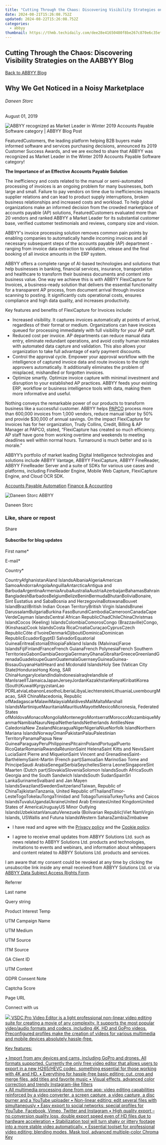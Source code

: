 ```yaml
---
title: "Cutting Through the Chaos: Discovering Visibility Strategies on the AABBYY Blog"
date: 2024-08-21T15:26:08.752Z
updated: 2024-08-22T15:26:08.752Z
categories:
  - abbyy
thumbnail: https://thmb.techidaily.com/dee28e41650480f8be267c870e6c35efe9b36fe181500be81f958d9b44354162.jpg
---
```


## Cutting Through the Chaos: Discovering Visibility Strategies on the AABBYY Blog

[Back to ABBYY Blog](https://tools.techidaily.com/abbyy/products/)

## Why We Get Noticed in a Noisy Marketplace

###### Daneen Storc

August 01, 2019

![ABBYY recognized as Market Leader in Winter 2019 Accounts Payable Software category | ABBYY Blog Post](https://static5.abbyy.com/abbyycommedia/25365/10707.png) 

FeaturedCustomers, the leading platform helping B2B buyers make informed software and services purchasing decisions, announced its 2019 Customer Success Awards, and we are excited to share that ABBYY was recognized as Market Leader in the Winter 2019 Accounts Payable Software category!

**The Importance of an Effective Accounts Payable Solution**

The inefficiency and costs related to the manual or semi-automated processing of invoices is an ongoing problem for many businesses, both large and small. Failure to pay vendors on time due to inefficiencies impacts supplier relations and can lead to product supply interruptions, broken business relationships and increased costs and workload. To help global organizations make an informed decision from the crowded marketplace of accounts payable (AP) solutions, FeaturedCustomers evaluated more than 20 vendors and ranked ABBYY a Market Leader for its substantial customer base, verified customer testimonials and reviews, company size and vision.

ABBYY's invoice processing solution removes common pain points by enabling companies to automatically handle incoming invoices and all necessary subsequent steps of the accounts payable (AP) department - ranging from invoice data extraction to validation, release and the final booking of all invoice amounts in the ERP system.

ABBYY offers a complete range of AI-based technologies and solutions that help businesses in banking, financial services, insurance, transportation and healthcare to transform their business documents and content into business value. One way we achieve this is with ABBYY FlexiCapture for Invoices, a business-ready solution that delivers the essential functionality for a transparent AP process, from document arrival through invoice scanning to posting. It significantly cuts operational costs, ensures compliance and high data quality, and increases productivity.

Key features and benefits of FlexiCapture for Invoices include:

* Increased visibility. It captures invoices automatically at points of arrival, regardless of their format or medium. Organizations can have invoices queued for processing immediately with full visibility for your AP staff.
* Reduced cost per invoice. AP departments can reduce manual data entry, eliminate redundant operations, and avoid costly human mistakes with automated data capture and validation. This also allows your organization to take full advantage of early payment discounts.
* Control the approval cycle. Empower your approval workflow with the intelligence of captured invoice data and route invoices to the right approvers automatically. It additionally eliminates the problem of misplaced, mishandled or forgotten invoices.
* Optimize smartly. Optimize invoice capture with minimal investment and disruption to your established AP practices. ABBYY feeds your existing ERP, workflow or business intelligence tools with data, making them more informative and useful.

Nothing conveys the remarkable power of our products to transform business like a successful customer. ABBYY helps [PAPCO](https://tools.techidaily.com/abbyy/products/) process more than 600,000 invoices from 1,000 vendors, reduce manual labor by 50% and provide $30,000 of annual savings. On the impact FlexiCapture for Invoices has for her organization, Trudy Collins, Credit, Billing & AP Manager at PAPCO, stated, “FlexiCapture has created so much efficiency. AP staff have gone from working overtime and weekends to meeting deadlines well within normal hours. Turnaround is much better and so is morale.”

ABBYY’s portfolio of market leading Digital Intelligence technologies and solutions include ABBYY Vantage, ABBYY FlexiCapture, ABBYY FineReader, ABBYY FineReader Server and a suite of SDKs for various use cases and platforms, including FineReader Engine, Mobile Web Capture, FlexiCapture Engine, and Cloud OCR SDK.

[Accounts Payable Automation](https://tools.techidaily.com/abbyy/products/) [Finance & Accounting](https://tools.techidaily.com/abbyy/products/) 

![Daneen Storc ABBYY](https://static4.abbyy.com/abbyycommedia/25721/daneen-retouched-99x99.png)

Daneen Storc

### Like, share or repost

Share 

#### Subscribe for blog updates

First name\*

E-mail\*

Сountry\*

СountryAfghanistanAland IslandsAlbaniaAlgeriaAmerican SamoaAndorraAngolaAnguillaAntarcticaAntigua and BarbudaArgentinaArmeniaArubaAustraliaAustriaAzerbaijanBahamasBahrainBangladeshBarbadosBelgiumBelizeBeninBermudaBhutanBoliviaBonaire, Sint Eustatius and SabaBosnia and HerzegovinaBotswanaBouvet IslandBrazilBritish Indian Ocean TerritoryBritish Virgin IslandsBrunei DarussalamBulgariaBurkina FasoBurundiCambodiaCameroonCanadaCape VerdeCayman IslandsCentral African RepublicChadChileChinaChristmas IslandCocos (Keeling) IslandsColombiaComorosCongo (Brazzaville)Congo, (Kinshasa)Cook IslandsCosta RicaCroatiaCuraçaoCyprusCzech RepublicCôte d'IvoireDenmarkDjiboutiDominicaDominican RepublicEcuadorEgyptEl SalvadorEquatorial GuineaEritreaEstoniaEthiopiaFalkland Islands (Malvinas)Faroe IslandsFijiFinlandFranceFrench GuianaFrench PolynesiaFrench Southern TerritoriesGabonGambiaGeorgiaGermanyGhanaGibraltarGreeceGreenlandGrenadaGuadeloupeGuamGuatemalaGuernseyGuineaGuinea-BissauGuyanaHaitiHeard and Mcdonald IslandsHoly See (Vatican City State)HondurasHong Kong, SAR ChinaHungaryIcelandIndiaIndonesiaIraqIrelandIsle of ManIsraelITJamaicaJapanJerseyJordanKazakhstanKenyaKiribatiKorea (South)KuwaitKyrgyzstanLao PDRLatviaLebanonLesothoLiberiaLibyaLiechtensteinLithuaniaLuxembourgMacao, SAR ChinaMacedonia, Republic ofMadagascarMalawiMalaysiaMaldivesMaliMaltaMarshall IslandsMartiniqueMauritaniaMauritiusMayotteMexicoMicronesia, Federated States ofMoldovaMonacoMongoliaMontenegroMontserratMoroccoMozambiqueMyanmarNamibiaNauruNepalNetherlandsNetherlands AntillesNew CaledoniaNew ZealandNicaraguaNigerNigeriaNiueNorfolk IslandNorthern Mariana IslandsNorwayOmanPakistanPalauPalestinian TerritoryPanamaPapua New GuineaParaguayPeruPhilippinesPitcairnPolandPortugalPuerto RicoQatarRomaniaRwandaRéunionSaint HelenaSaint Kitts and NevisSaint LuciaSaint Pierre and MiquelonSaint Vincent and GrenadinesSaint-BarthélemySaint-Martin (French part)SamoaSan MarinoSao Tome and PrincipeSaudi ArabiaSenegalSerbiaSeychellesSierra LeoneSingaporeSint Maarten (Dutch part)SlovakiaSloveniaSolomon IslandsSouth AfricaSouth Georgia and the South Sandwich IslandsSouth SudanSpainSri LankaSurinameSvalbard and Jan Mayen IslandsSwazilandSwedenSwitzerlandTaiwan, Republic of ChinaTajikistanTanzania, United Republic ofThailandTimor-LesteTogoTokelauTongaTrinidad and TobagoTunisiaTurkeyTurks and Caicos IslandsTuvaluUgandaUkraineUnited Arab EmiratesUnited KingdomUnited States of AmericaUruguayUS Minor Outlying IslandsUzbekistanVanuatuVenezuela (Bolivarian Republic)Viet NamVirgin Islands, USWallis and Futuna IslandsWestern SaharaZambiaZimbabwe

* I have read and agree with the [Privacy policy](https://tools.techidaily.com/abbyy/products/) and the [Cookie policy](https://tools.techidaily.com/abbyy/products/).

* I agree to receive email updates from ABBYY Solutions Ltd. such as news related to ABBYY Solutions Ltd. products and technologies, invitations to events and webinars, and information about whitepapers and content related to ABBYY Solutions Ltd. products and services.  
    
I am aware that my consent could be revoked at any time by clicking the unsubscribe link inside any email received from ABBYY Solutions Ltd. or via [ABBYY Data Subject Access Rights Form](https://tools.techidaily.com/abbyy/products/).

Referrer

Last name

Query string

Product Interest Temp

UTM Campaign Name

UTM Medium

UTM Source

ITM Source

GA Client ID

UTM Content

GDPR Consent Note

Captcha Score

Page URL

Connect with us

<ins class="adsbygoogle"
     style="display:block"
     data-ad-format="autorelaxed"
     data-ad-client="ca-pub-7571918770474297"
     data-ad-slot="1223367746"></ins>



<ins class="adsbygoogle"
     style="display:block"
     data-ad-client="ca-pub-7571918770474297"
     data-ad-slot="8358498916"
     data-ad-format="auto"
     data-full-width-responsive="true"></ins>

<!-- affiliate ads begin -->
<a href="https://secure.2checkout.com/order/checkout.php?PRODS=4693127&QTY=1&AFFILIATE=108875&CART=1"><img src="https://www.videosoftdev.com/images/video_editor/screenshots/1.jpg" border="0">
VSDC Pro Video Editor is a light professional non-linear video editing suite for creating a movie of any complexity. It supports the most popular video/audio formats and codecs, including 4K, HD and GoPro videos. Preconfigured profiles make the creation of videos for various multimedia and mobile devices absolutely hassle-free.

Key features:

•	Import from any devices and cams, including GoPro and drones. All formats supported. Сurrently the only free video editor that allows users to export in a new H265/HEVC codec, something essential for those working with 4K and HD.
•	Everything for hassle-free basic editing: cut, crop and merge files, add titles and favorite music
•	Visual effects, advanced color correction and trendy Instagram-like filters   
•	All multimedia processing done from one app: video editing capabilities reinforced by  a video converter, a screen capture, a video capture, a disc burner and a YouTube uploader
•	Non-linear editing: edit several files with simultaneously 
•	Easy export to social networks: special profiles for YouTube, Facebook, Vimeo, Twitter and Instagram
•	High quality export – no conversion quality loss, double export speed even of HD files due to hardware acceleration
•	Stabilization tool will turn shaky or jittery footage into a more stable video automatically. 
•	Essential toolset for professional video editing: blending modes, Mask tool, advanced multiple-color Chroma Key  
</a>
<!-- affiliate ads end -->